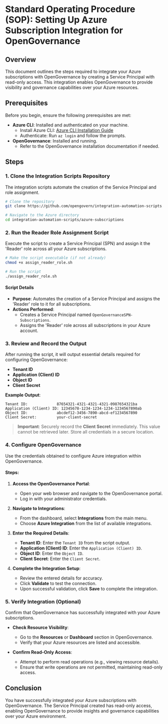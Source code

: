 # Standard Operating Procedure (SOP): Setting Up Azure Subscription Integration for OpenGovernance

## Overview

This document outlines the steps required to integrate your Azure subscriptions with OpenGovernance by creating a Service Principal with read-only access. This integration enables OpenGovernance to provide visibility and governance capabilities over your Azure resources.

## Prerequisites

Before you begin, ensure the following prerequisites are met:

- **Azure CLI**: Installed and authenticated on your machine.
  - Install Azure CLI: [Azure CLI Installation Guide](https://docs.microsoft.com/en-us/cli/azure/install-azure-cli)
  - Authenticate: Run `az login` and follow the prompts.
- **OpenGovernance**: Installed and running.
  - Refer to the OpenGovernance installation documentation if needed.

## Steps

### 1. Clone the Integration Scripts Repository

The integration scripts automate the creation of the Service Principal and role assignment.

```bash
# Clone the repository
git clone https://github.com/opengovern/integration-automation-scripts.git

# Navigate to the Azure directory
cd integration-automation-scripts/azure-subscriptions
```

### 2. Run the Reader Role Assignment Script

Execute the script to create a Service Principal (SPN) and assign it the 'Reader' role across all your Azure subscriptions.

```bash
# Make the script executable (if not already)
chmod +x assign_reader_role.sh

# Run the script
./assign_reader_role.sh
```

#### **Script Details**

- **Purpose**: Automates the creation of a Service Principal and assigns the 'Reader' role to it for all subscriptions.
- **Actions Performed**:
  - Creates a Service Principal named `OpenGovernanceSPN-Subscriptions`.
  - Assigns the 'Reader' role across all subscriptions in your Azure account.

### 3. Review and Record the Output

After running the script, it will output essential details required for configuring OpenGovernance:

- **Tenant ID**
- **Application (Client) ID**
- **Object ID**
- **Client Secret**

**Example Output**:

```plaintext
Tenant ID:             87654321-4321-4321-4321-0987654321ba
Application (Client) ID: 12345678-1234-1234-1234-1234567890ab
Object ID:             abcdef12-3456-7890-abcd-ef1234567890
Client Secret:         your-client-secret
```

> **Important**: Securely record the **Client Secret** immediately. This value cannot be retrieved later. Store all credentials in a secure location.

### 4. Configure OpenGovernance

Use the credentials obtained to configure Azure integration within OpenGovernance.

#### **Steps**:

1. **Access the OpenGovernance Portal**:

   - Open your web browser and navigate to the OpenGovernance portal.
   - Log in with your administrator credentials.

2. **Navigate to Integrations**:

   - From the dashboard, select **Integrations** from the main menu.
   - Choose **Azure Integration** from the list of available integrations.

3. **Enter the Required Details**:

   - **Tenant ID**: Enter the `Tenant ID` from the script output.
   - **Application (Client) ID**: Enter the `Application (Client) ID`.
   - **Object ID**: Enter the `Object ID`.
   - **Client Secret**: Enter the `Client Secret`.

4. **Complete the Integration Setup**:

   - Review the entered details for accuracy.
   - Click **Validate** to test the connection.
   - Upon successful validation, click **Save** to complete the integration.

### 5. Verify Integration (Optional)

Confirm that OpenGovernance has successfully integrated with your Azure subscriptions.

- **Check Resource Visibility**:

  - Go to the **Resources** or **Dashboard** section in OpenGovernance.
  - Verify that your Azure resources are listed and accessible.

- **Confirm Read-Only Access**:

  - Attempt to perform read operations (e.g., viewing resource details).
  - Ensure that write operations are not permitted, maintaining read-only access.

## Conclusion

You have successfully integrated your Azure subscriptions with OpenGovernance. The Service Principal created has read-only access, enabling OpenGovernance to provide insights and governance capabilities over your Azure environment.
